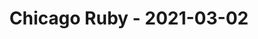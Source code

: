 ---
layout: post
title: Chicago Ruby - 2021-03-02
datetime: 2021-03-02 19:00:00.000000000 -05:00
name: Chicago Ruby
external_url: https://www.meetup.com/ChicagoRuby/events/pjfxvryccfbdb/
online_event: false
year_month: 2021-03
---